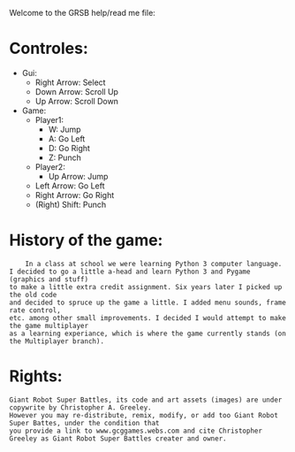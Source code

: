Welcome to the GRSB help/read me file:
# Controles:
* Gui:
   * Right Arrow: Select
   * Down Arrow: Scroll Up
   * Up Arrow: Scroll Down
* Game:
    * Player1:
        * W: Jump
        * A: Go Left
        * D: Go Right
        * Z: Punch
    * Player2:
        * Up Arrow: Jump
	* Left Arrow: Go Left
	* Right Arrow: Go Right
	* (Right) Shift: Punch

# History of the game:
		In a class at school we were learning Python 3 computer language.
	I decided to go a little a-head and learn Python 3 and Pygame (graphics and stuff)
	to make a little extra credit assignment. Six years later I picked up the old code 
	and decided to spruce up the game a little. I added menu sounds, frame rate control, 
	etc. among other small improvements. I decided I would attempt to make the game multiplayer 
	as a learning experiance, which is where the game currently stands (on the Multiplayer branch).

# Rights:
	Giant Robot Super Battles, its code and art assets (images) are under copywrite by Christopher A. Greeley. 
	However you may re-distribute, remix, modify, or add too Giant Robot Super Battes, under the condition that 
	you provide a link to www.gcggames.webs.com and cite Christopher Greeley as Giant Robot Super Battles creater and owner.
